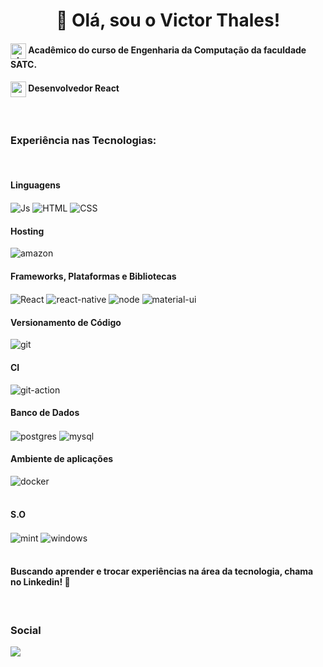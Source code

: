 <h1 align='center'>
👋 Olá, sou o Victor Thales! 
</h1>
<h4><img align="center" height="25" alt="student" src="https://user-images.githubusercontent.com/42248030/131770863-3547da45-b6ea-4115-8365-357ee374c3bd.png"> Acadêmico do curso de Engenharia da Computação da faculdade SATC. </h4>
<h4><img align="center" height="25" alt="computer" src="https://user-images.githubusercontent.com/42248030/131770621-3568226d-f3df-4e01-ba90-7a9a78c8d4b0.png">  
	Desenvolvedor React
</h4>

<div style="display: inline_block"><br>
  <h3> Experiência nas Tecnologias: </h3><br>
  <h4>Linguagens</h4>
  <img align="center" alt="Js" src="https://img.shields.io/badge/JavaScript-F7DF1E?style=for-the-badge&logo=javascript&logoColor=black">
  <img align="center" alt="HTML" src="https://img.shields.io/badge/HTML5-E34F26?style=for-the-badge&logo=html5&logoColor=white">
  <img align="center" alt="CSS"  src="https://img.shields.io/badge/CSS3-1572B6?style=for-the-badge&logo=css3&logoColor=white">
 
  <h4>Hosting</h4>
  <img align="center" alt="amazon" src="https://img.shields.io/badge/AWS-%23FF9900.svg?style=for-the-badge&logo=amazon-aws&logoColor=white">
  
  <h4>Frameworks, Plataformas e Bibliotecas</h4>
   <img align="center" alt="React" src="https://img.shields.io/badge/React-20232A?style=for-the-badge&logo=react&logoColor=61DAFB">
  <img align="center" alt="react-native"  src="https://img.shields.io/badge/React_Native-20232A?style=for-the-badge&logo=react&logoColor=61DAFB">
  <img align="center" alt="node" src="https://img.shields.io/badge/Node.js-43853D?style=for-the-badge&logo=node.js&logoColor=white">
  <img align="center" alt="material-ui"  src="https://img.shields.io/badge/materialui-%230081CB.svg?style=for-the-badge&logo=material-ui&logoColor=white">
 
  <h4>Versionamento de Código</h4>
  <img align="center" alt="git" src="https://img.shields.io/badge/git-%23F05033.svg?style=for-the-badge&logo=git&logoColor=white">
 
  <h4>CI</h4>
   <img align="center" alt="git-action" src="https://img.shields.io/badge/githubactions-%232671E5.svg?style=for-the-badge&logo=githubactions&logoColor=white">
  
  <h4>Banco de Dados</h4>
  <img align="center" alt="postgres" src="https://img.shields.io/badge/postgres-%23316192.svg?style=for-the-badge&logo=postgresql&logoColor=white">
  <img align="center" alt="mysql" src="https://img.shields.io/badge/mysql-%2300f.svg?style=for-the-badge&logo=mysql&logoColor=white">
  
  <h4>Ambiente de aplicações</h4>
   <img align="center" alt="docker" src="https://img.shields.io/badge/docker-%230db7ed.svg?style=for-the-badge&logo=docker&logoColor=white">
</div>
</br>

<h4> S.O </h4>
	<img align="center" alt="mint" src="https://img.shields.io/badge/Linux_Mint-87CF3E?style=for-the-badge&logo=linux-mint&logoColor=white">
  <img align="center" alt="windows" src="https://img.shields.io/badge/Windows-0078D6?style=for-the-badge&logo=windows&logoColor=white">
<br>
<br>
<h4>Buscando aprender e trocar experiências na área da tecnologia, chama no Linkedin! 🚀 </h4>
<br>
<h3> Social </h3>
 <a href="https://www.linkedin.com/in/victorthales/" target="_blank">
    <img src="https://img.shields.io/badge/LinkedIn-0077B5?style=for-the-badge&logo=linkedin&logoColor=white" href="https://www.linkedin.com/in/victorthales/"/> 
 </a>
